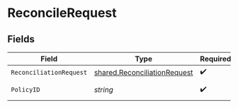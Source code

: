 # ReconcileRequest


## Fields

| Field                                                                               | Type                                                                                | Required                                                                            | Description                                                                         |
| ----------------------------------------------------------------------------------- | ----------------------------------------------------------------------------------- | ----------------------------------------------------------------------------------- | ----------------------------------------------------------------------------------- |
| `ReconciliationRequest`                                                             | [shared.ReconciliationRequest](../../../pkg/models/shared/reconciliationrequest.md) | :heavy_check_mark:                                                                  | N/A                                                                                 |
| `PolicyID`                                                                          | *string*                                                                            | :heavy_check_mark:                                                                  | The policy ID.                                                                      |